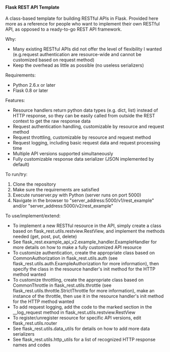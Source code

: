 #### Flask REST API Template

A class-based template for building RESTful APIs in Flask. Provided here more as a reference for people who want to implement their own RESTful API, as opposed to a ready-to-go REST API framework.

Why:
* Many existing RESTful APIs did not offer the level of flexibility I wanted (e.g.request authentication are resource-wide and cannot be customized based on request method)
* Keep the overhead as little as possible (no useless serializers)

Requirements:
* Python 2.6.x or later
* Flask 0.8 or later

Features:
* Resource handlers return python data types (e.g. dict, list) instead of HTTP response, so they can be easily called from outside the REST context to get the raw response data
* Request authentication handling, customizable by resource and request method
* Request throttling, customizable by resource and request method
* Request logging, including basic request data and request processing time
* Multiple API versions supported simultaneously
* Fully customizable response data serializer (JSON implemented by default)

To run/try:
1. Clone the repository
2. Make sure the requirements are satisfied
3. Execute runserver.py with Python (server runs on port 5000)
4. Navigate in the browser to "server_address:5000/v1/rest_example" and/or "server_address:5000/v2/rest_example"

To use/implement/extend:
* To implement a new RESTful resource in the API, simply create a class based on flask_rest.utils.restview.RestView, and implement the methods needed (get, post, put, delete)
* See flask_rest.example_api_v2.example_handler.ExampleHandler for more details on how to make a fully customized API resource
* To customize authentication, create the appropriate class based on CommonAuthorization in flask_rest.utils.auth (see flask_rest.utils.auth.ExampleAuthorization for more information), then specify the class in the resource handler's init method for the HTTP method wanted
* To customize throttling, create the appropriate class based on CommonThrottle in flask_rest.utils.throttle (see flask_rest.utils.throttle.StrictThrottle for more information), make an instance of the throttle, then use it in the resource handler's init method for the HTTP method wanted
* To add request logging, add the code to the marked section in the __log_request method in flask_rest.utils.restview.RestView
* To register/unregister resource for specific API versions, edit flask_rest.utils.router
* See flask_rest.utils.data_utils for details on how to add more data serializers
* See flask_rest.utils.http_utils for a list of recognized HTTP response names and codes